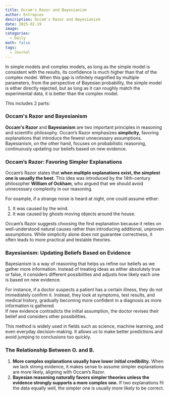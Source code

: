 ```yaml
---
title: Occam's Razor and Bayesianism
author: Entropiex
description: Occam's Razor and Bayesianism
date: 2025-02-19
image: 
categories:
  - Daily
math: false
tags:
  - Journal
---
```

In simple models and complex models, as long as the simple model is consistent with the results, its confidence is much higher than that of the complex model. When this gap is infinitely magnified by multiple parameters, from the perspective of Bayesian probability, the simple model is either directly rejected, but as long as it can roughly match the experimental data, it is better than the complex model.

This includes 2 parts:
### Occam's Razor and Bayesianism

**Occam's Razor** and **Bayesianism** are two important principles in reasoning and scientific philosophy. Occam’s Razor emphasizes **simplicity**, favoring explanations that introduce the fewest unnecessary assumptions. Bayesianism, on the other hand, focuses on probabilistic reasoning, continuously updating our beliefs based on new evidence. 
### Occam’s Razor: Favoring Simpler Explanations

Occam’s Razor states that **when multiple explanations exist, the simplest one is usually the best**. This idea was introduced by the 14th-century philosopher **William of Ockham**, who argued that we should avoid unnecessary complexity in our reasoning.

For example, if a strange noise is heard at night, one could assume either:

1. It was caused by the wind.
2. It was caused by ghosts moving objects around the house.

Occam’s Razor suggests choosing the first explanation because it relies on well-understood natural causes rather than introducing additional, unproven assumptions. While simplicity alone does not guarantee correctness, it often leads to more practical and testable theories.

### Bayesianism: Updating Beliefs Based on Evidence

Bayesianism is a way of reasoning that helps us refine our beliefs as we gather more information. Instead of treating ideas as either absolutely true or false, it considers different possibilities and adjusts how likely each one is based on new evidence.

For instance, if a doctor suspects a patient has a certain illness, they do not immediately confirm it. Instead, they look at symptoms, test results, and medical history, gradually becoming more confident in a diagnosis as more information is gathered.  
If new evidence contradicts the initial assumption, the doctor revises their belief and considers other possibilities.

This method is widely used in fields such as science, machine learning, and even everyday decision-making. It allows us to make better predictions and avoid jumping to conclusions too quickly.

### The Relationship Between O. and B.

1. **More complex explanations usually have lower initial credibility.** When we lack strong evidence, it makes sense to assume simpler explanations are more likely, aligning with Occam’s Razor.
2. **Bayesian reasoning naturally favors simpler theories unless the evidence strongly supports a more complex one.** If two explanations fit the data equally well, the simpler one is usually more likely to be correct.



